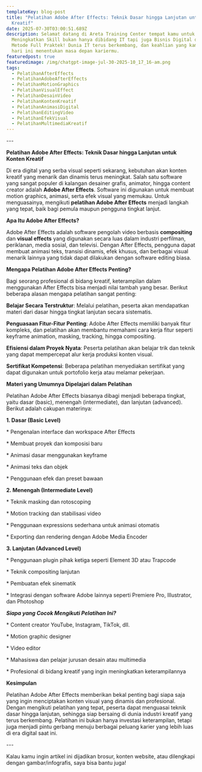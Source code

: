 ```yaml
---
templateKey: blog-post
title: "Pelatihan Adobe After Effects: Teknik Dasar hingga Lanjutan untuk Konten
  Kreatif"
date: 2025-07-30T03:00:51.689Z
description: Selamat datang di Areta Training Center tempat kamu untuk
  Meningkatkan Skill bukan hanya dibidang IT tapi juga Bisnis Digital dengan
  Metode Full Praktek! Dunia IT terus berkembang, dan keahlian yang kamu miliki
  hari ini menentukan masa depan kariermu.
featuredpost: true
featuredimage: /img/chatgpt-image-jul-30-2025-10_17_16-am.png
tags:
  - PelatihanAfterEffects
  - PelatihanAdobeAfterEffects
  - PelatihanMotionGraphics
  - PelatihanVisualEffect
  - PelatihanDesainVideo
  - PelatihanKontenKreatif
  - PelatihanAnimasiDigital
  - PelatihanEditingVideo
  - PelatihanEfekVisual
  - PelatihanMultimediaKreatif
---
```

\---



**Pelatihan Adobe After Effects: Teknik Dasar hingga Lanjutan untuk Konten Kreatif**



Di era digital yang serba visual seperti sekarang, kebutuhan akan konten kreatif yang menarik dan dinamis terus meningkat. Salah satu software yang sangat populer di kalangan desainer grafis, animator, hingga content creator adalah **Adobe After Effects**. Software ini digunakan untuk membuat motion graphics, animasi, serta efek visual yang memukau. Untuk menguasainya, mengikuti **pelatihan Adobe After Effects** menjadi langkah yang tepat, baik bagi pemula maupun pengguna tingkat lanjut.



**Apa Itu Adobe After Effects?**



Adobe After Effects adalah software pengolah video berbasis **compositing** dan **visual effects** yang digunakan secara luas dalam industri perfilman, periklanan, media sosial, dan televisi. Dengan After Effects, pengguna dapat membuat animasi teks, transisi dinamis, efek khusus, dan berbagai visual menarik lainnya yang tidak dapat dilakukan dengan software editing biasa.



**Mengapa Pelatihan Adobe After Effects Penting?**



Bagi seorang profesional di bidang kreatif, keterampilan dalam menggunakan After Effects bisa menjadi nilai tambah yang besar. Berikut beberapa alasan mengapa pelatihan sangat penting:



**Belajar Secara Terstruktur**: Melalui pelatihan, peserta akan mendapatkan materi dari dasar hingga tingkat lanjutan secara sistematis.

**Penguasaan Fitur-Fitur Penting**: Adobe After Effects memiliki banyak fitur kompleks, dan pelatihan akan membantu memahami cara kerja fitur seperti keyframe animation, masking, tracking, hingga compositing.

**Efisiensi dalam Proyek Nyata**: Peserta pelatihan akan belajar trik dan teknik yang dapat mempercepat alur kerja produksi konten visual.

**Sertifikat Kompetensi**: Beberapa pelatihan menyediakan sertifikat yang dapat digunakan untuk portofolio kerja atau melamar pekerjaan.



**Materi yang Umumnya Dipelajari dalam Pelatihan**



Pelatihan Adobe After Effects biasanya dibagi menjadi beberapa tingkat, yaitu dasar (basic), menengah (intermediate), dan lanjutan (advanced). Berikut adalah cakupan materinya:



**1. Dasar (Basic Level)**



\* Pengenalan interface dan workspace After Effects

\* Membuat proyek dan komposisi baru

\* Animasi dasar menggunakan keyframe

\* Animasi teks dan objek

\* Penggunaan efek dan preset bawaan



**2. Menengah (Intermediate Level)**



\* Teknik masking dan rotoscoping

\* Motion tracking dan stabilisasi video

\* Penggunaan expressions sederhana untuk animasi otomatis

\* Exporting dan rendering dengan Adobe Media Encoder



**3. Lanjutan (Advanced Level)**



\* Penggunaan plugin pihak ketiga seperti Element 3D atau Trapcode

\* Teknik compositing lanjutan

\* Pembuatan efek sinematik

\* Integrasi dengan software Adobe lainnya seperti Premiere Pro, Illustrator, dan Photoshop



***Siapa yang Cocok Mengikuti Pelatihan Ini?***



\* Content creator YouTube, Instagram, TikTok, dll.

\* Motion graphic designer

\* Video editor

\* Mahasiswa dan pelajar jurusan desain atau multimedia

\* Profesional di bidang kreatif yang ingin meningkatkan keterampilannya



**Kesimpulan**



Pelatihan Adobe After Effects memberikan bekal penting bagi siapa saja yang ingin menciptakan konten visual yang dinamis dan profesional. Dengan mengikuti pelatihan yang tepat, peserta dapat menguasai teknik dasar hingga lanjutan, sehingga siap bersaing di dunia industri kreatif yang terus berkembang. Pelatihan ini bukan hanya investasi keterampilan, tetapi juga menjadi pintu gerbang menuju berbagai peluang karier yang lebih luas di era digital saat ini.



\---



Kalau kamu ingin artikel ini dijadikan brosur, konten website, atau dilengkapi dengan gambar/infografis, saya bisa bantu juga!